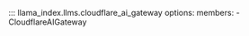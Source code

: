 ::: llama_index.llms.cloudflare_ai_gateway
    options:
      members:
        - CloudflareAIGateway
